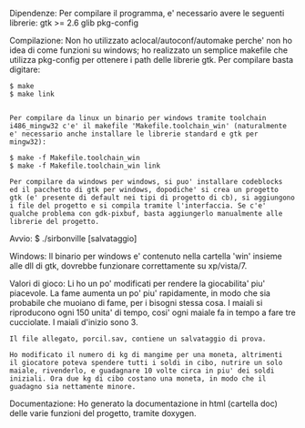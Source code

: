 Dipendenze:
	Per compilare il programma, e' necessario avere le seguenti 
	librerie:
		gtk >= 2.6
		glib
		pkg-config

Compilazione:
	Non ho utilizzato aclocal/autoconf/automake perche' non ho idea
	di come funzioni su windows; ho realizzato un semplice makefile
	che utilizza pkg-config per ottenere i path delle librerie gtk.
	Per compilare basta digitare:

	$ make
	$ make link


	Per compilare da linux un binario per windows tramite toolchain
	i486_mingw32 c'e' il makefile 'Makefile.toolchain_win' (naturalmente
	e' necessario anche installare le librerie standard e gtk per mingw32):

	$ make -f Makefile.toolchain_win
	$ make -f Makefile.toolchain_win link

	Per compilare da windows per windows, si puo' installare codeblocks
	ed il pacchetto di gtk per windows, dopodiche' si crea un progetto
	gtk (e' presente di default nei tipi di progetto di cb), si aggiungono
	i file del progetto e si compila tramite l'interfaccia. Se c'e'
	qualche problema con gdk-pixbuf, basta aggiungerlo manualmente alle
	librerie del progetto.


Avvio:
	$ ./sirbonville [salvataggio]

Windows:
	Il binario per windows e' contenuto nella cartella 'win' insieme
	alle dll di gtk, dovrebbe funzionare correttamente su xp/vista/7.


Valori di gioco:
	Li ho un po' modificati per rendere la giocabilita' piu' piacevole.
	La fame aumenta un po' piu' rapidamente, in modo che sia probabile
	che muoiano di fame, per i bisogni stessa cosa.
	I maiali si riproducono ogni 150 unita' di tempo, cosi' ogni maiale fa
	in tempo a fare tre cucciolate.
	I maiali d'inizio sono 3.

	Il file allegato, porcil.sav, contiene un salvataggio di prova.

	Ho modificato il numero di kg di mangime per una moneta, altrimenti
	il giocatore poteva spendere tutti i soldi in cibo, nutrire un solo
	maiale, rivenderlo, e guadagnare 10 volte circa in piu' dei soldi 
	iniziali. Ora due kg di cibo costano una moneta, in modo che il 
	guadagno sia nettamente minore.

Documentazione:
	Ho generato la documentazione in html (cartella doc) delle varie 
	funzioni del progetto, tramite doxygen.
